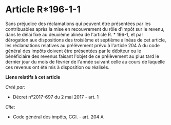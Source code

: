 # Article R*196-1-1

Sans préjudice des réclamations qui peuvent être présentées par les contribuables après la mise en recouvrement du rôle
d'impôt sur le revenu, dans le délai fixé au deuxième alinéa de l'article R. * 196-1, et par dérogation aux dispositions des
troisième et septième alinéas de cet article, les réclamations relatives au prélèvement prévu à l'article 204 A du code
général des impôts doivent être présentées par le débiteur ou le bénéficiaire des revenus faisant l'objet de ce prélèvement
au plus tard le dernier jour du mois de février de l'année suivant celle au cours de laquelle ces revenus ont été mis à
disposition ou réalisés.

**Liens relatifs à cet article**

_Créé par_:

  - Décret n°2017-697 du 2 mai 2017 - art. 1

_Cite_:

  - Code général des impôts, CGI. - art. 204 A
